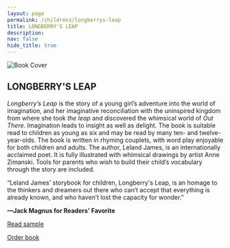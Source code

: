```yaml
---
layout: page
permalink: /childrens/longberrys-leap
title: LONGBERRY'S LEAP
description: 
nav: false
hide_title: true
---
```


<div class="container">
  <div class="image-container">
    <img src="../assets/img/longberry.jpg" alt="Book Cover">
  </div>
  <div class="text-container">
    <h2>LONGBERRY'S LEAP</h2>
    <p><em>Longberry’s Leap</em> is the story of a young girl’s adventure into the world of imagination, and her imaginative reconciliation with the uninspired kingdom from where she took <em>the leap</em> and discovered the whimsical world of <em>Out There</em>. Imagination leads to insight as well as delight. The book is suitable read to children as young as six and may be read by many ten- and twelve-year-olds. The book is written in rhyming couplets, with word play enjoyable for both children and adults. The author, Leland James, is an internationally acclaimed poet. It is fully illustrated with whimsical drawings by artist Anne Zimanski. Tools for parents who wish to build their child’s vocabulary through the story are included.</p>
    <p>“Leland James’ storybook for children, Longberry's Leap, is an homage to the thinkers and dreamers out there who can’t accept that everything is already known, and who haven’t lost the capacity for wonder.”</p>
    <p><strong>—Jack Magnus for Readers' Favorite</strong></p>
    <p><a href="#" id="toggle-sample">Read sample</a></p>
    <p><a href="https://www.amazon.com/Longberrys-Leap-Leland-James/dp/1935656473">Order book</a></p>
  </div>
</div>

<div class="centered-content" id="sample-content" style="display: none;">
  <img src="../assets/img/longberrys_leap_illus.jpg" alt="Longberry's Leap Illustration">
  <h2>LONGBERRY'S LEAP</h2>
<p><strong>CHAPTER ONE</strong></p>
<p>Young Longberry lived in a land oh-so proud,</p>
<p>high on a mountaintop, lost in a cloud.</p>
<br>
<p>She was a <em>wonderer: what? when? how?</em> and <em>who?</em></p>
<p>She wondered <em>which one? why?</em> and <em>where-to?</em></p>
<br>
<p>Longberry was the very <em>quintessence</em> of wondering,</p>
<p>from the <em>a</em> in an “apple” to <em>z’s</em> in “bees’ buzzing.”</p>
<p>*</p>
<p>Longberry was curious, most <em>seriously curious</em></p>
<p>—so curious, it made the king furious.</p>
<br>
<p>She wondered <em>up</em>, she wondered <em>down.</em></p>
<p>She wondered <em>’round</em> and <em>’round</em> and <em>’round.</em></p>
<br>
<p>She wondered <em>outside,</em> she wondered <em>in,</em></p>
<p>after <em>the end</em> and before <em>the begin.</em></p>
<br>
<p>She wondered the <em>old,</em> she wondered the <em>new….</em></p>
<p>The king said he didn’t know what to do!</p>
</div>

<script>
  document.addEventListener('DOMContentLoaded', function() {
    const toggleLink = document.getElementById("toggle-sample");
    const prologueContent = document.getElementById("sample-content");

    toggleLink.addEventListener("click", function(event) {
      event.preventDefault(); // Prevent default link behavior
      if (prologueContent.style.display === "none") {
        prologueContent.style.display = "block"; // Show content
        toggleLink.textContent = "Hide sample"; // Change link text
      } else {
        prologueContent.style.display = "none"; // Hide content
        toggleLink.textContent = "Read sample"; // Change link text back
      }
    });
  });
</script>
